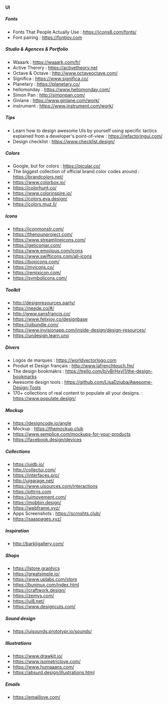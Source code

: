 #### UI

##### Fonts
- Fonts That People Actually Use : https://icons8.com/fonts/
- Font pairing : https://fontjoy.com

##### Studio & Agences & Portfolio
- Waaark : https://waaark.com/fr/
- Active Therory : https://activetheory.net
- Octave & Octave : http://www.octaveoctave.com/
- Significa : https://www.significa.co/
- Planetary : https://planetary.co/
- hellomonday : https://www.hellomonday.com/
- Simon Pan : http://simonpan.com/
- Ginlane : https://www.ginlane.com/work/
- instrument : https://www.instrument.com/work/

##### Tips
- Learn how to design awesome UIs by yourself using specific tactics explained from a developer's point-of-view : https://refactoringui.com/
- Design checklist : https://www.checklist.design/

##### Colors
- Google, but for colors : https://picular.co/
- The biggest collection of official brand color codes around : https://brandcolors.net/
- https://www.colorbox.io/
- https://colorhunt.co/
- https://www.colorinspire.io/
- https://colors.eva.design/
- https://colors.muz.li/

##### Icons
- https://iconmonstr.com/
- https://thenounproject.com/
- https://www.streamlineicons.com/
- https://geticonjar.com/
- https://www.emojious.com/icons
- https://www.swifticons.com/all-icons
- https://boxicons.com/ 
- https://myicons.co/
- https://remixicon.com/
- https://symbolicons.com/

##### Toolkit
- http://designresources.party/ 
- https://neede.co/#/
- http://www.sansfrancis.co/
- https://www.felixjoy.co/designbase
- https://uibundle.com/
- https://www.invisionapp.com/inside-design/design-resources/
- https://undesign.learn.uno

##### Divers
- Logos de marques : https://worldvectorlogo.com
- Produit et Design français : http://www.lafrenchtouch.fm/
- The design bookmakrs : https://trello.com/b/vBrHxyl1/the-design-bookmarks
- Awesome design tools : https://github.com/LisaDziuba/Awesome-Design-Tools
- 170+ collections of real content to populate all your designs.  : https://www.populate.design/

##### Mockup
- https://designcode.io/angle
- Mockup : https://themockup.club
- https://www.semplice.com/mockups-for-your-products
- https://facebook.design/devices

##### Collections
- https://uidb.io/
- http://collectui.com/
- https://interfaces.pro/
- http://uigarage.net/
- https://www.uisources.com/interactions
- https://pttrns.com
- https://uimovement.com/
- https://mobbin.design/
- https://webframe.xyz/
- Apps Screenshots : https://scrnshts.club/
- https://saaspages.xyz/

##### Inspiration
- http://barkligallery.com/

##### Shops
- https://lstore.graphics
- https://greatsimple.io/
- https://www.uplabs.com/store
- https://buninux.com/index.html
- https://craftwork.design/
- https://zemys.com/
- https://ui8.net/
- https://www.designcuts.com/

##### Sound design
- https://uisounds.prototypr.io/sounds/

##### Illustrations
- https://www.drawkit.io/
- https://www.isometriclove.com/
- https://www.humaaans.com/
- https://absurd.design/illustrations.html

##### Emails
- https://emaillove.com/
